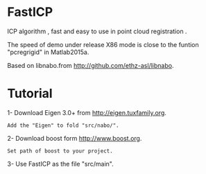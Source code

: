 # FastICP
 ICP algorithm , fast and easy to use in point cloud registration .
 
 The speed of demo under release X86 mode is close to the funtion "pcregrigid" in Matlab2015a.
 
 Based on libnabo.from http://github.com/ethz-asl/libnabo.
 
 # Tutorial
 
 1- Download Eigen 3.0+ from http://eigen.tuxfamily.org.
 
    Add the "Eigen" to fold "src/nabo/".
    
 2- Download boost form http://www.boost.org.
 
    Set path of boost to your project.
    
 3- Use FastICP as the file "src/main".
 
 
 



